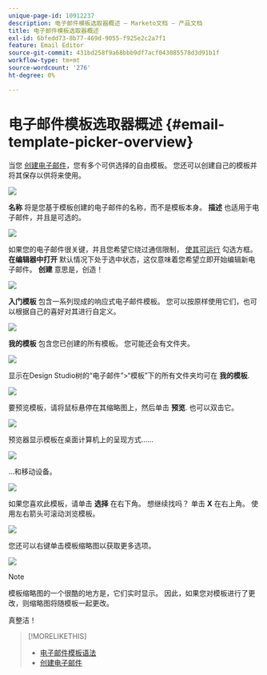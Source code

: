 ```yaml
---
unique-page-id: 10912237
description: 电子邮件模板选取器概述 — Marketo文档 — 产品文档
title: 电子邮件模板选取器概述
exl-id: 6bfedd73-8b77-469d-9055-f925e2c2a7f1
feature: Email Editor
source-git-commit: 431bd258f9a68bbb9df7acf043085578d3d91b1f
workflow-type: tm+mt
source-wordcount: '276'
ht-degree: 0%

---
```


# 电子邮件模板选取器概述 {#email-template-picker-overview}

当您 [创建电子邮件](/help/marketo/product-docs/email-marketing/general/creating-an-email/create-an-email.md)，您有多个可供选择的自由模板。 您还可以创建自己的模板并将其保存以供将来使用。

![](assets/starter-templates.png)

**名称** 将是您基于模板创建的电子邮件的名称，而不是模板本身。 **描述** 也适用于电子邮件，并且是可选的。

![](assets/two-2.png)

如果您的电子邮件很关键，并且您希望它绕过通信限制， [使其可运行](/help/marketo/product-docs/email-marketing/general/functions-in-the-editor/make-an-email-operational.md) 勾选方框。 **在编辑器中打开** 默认情况下处于选中状态，这仅意味着您希望立即开始编辑新电子邮件。 **创建** 意思是，创造！

![](assets/three-2.png)

**入门模板** 包含一系列现成的响应式电子邮件模板。 您可以按原样使用它们，也可以根据自己的喜好对其进行自定义。

![](assets/starter-templates.png)

**我的模板** 包含您已创建的所有模板。 您可能还会有文件夹。

![](assets/five-2.png)

显示在Design Studio树的“电子邮件”>“模板”下的所有文件夹均可在 **我的模板**.

![](assets/six-1.png)

要预览模板，请将鼠标悬停在其缩略图上，然后单击 **预览**. 也可以双击它。

![](assets/seven-1.png)

预览器显示模板在桌面计算机上的呈现方式……

![](assets/eight-1.png)

...和移动设备。

![](assets/nine-1.png)

如果您喜欢此模板，请单击 **选择** 在右下角。 想继续找吗？ 单击 **X** 在右上角。 使用左右箭头可滚动浏览模板。

![](assets/ten-1.png)

您还可以右键单击模板缩略图以获取更多选项。

![](assets/eleven-1.png)

>[!NOTE]
>
>模板缩略图的一个很酷的地方是，它们实时显示。 因此，如果您对模板进行了更改，则缩略图将随模板一起更改。

真整洁！

>[!MORELIKETHIS]
>
>* [电子邮件模板语法](/help/marketo/product-docs/email-marketing/general/email-editor-2/email-template-syntax.md)
>* [创建电子邮件](/help/marketo/product-docs/email-marketing/general/creating-an-email/create-an-email.md)
